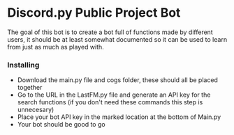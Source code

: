# Discord.py Public Project Bot

The goal of this bot is to create a bot full of functions made by different users, it should be at least somewhat documented so it can be used to learn from just as much as played with.

### Installing

* Download the main.py file and cogs folder, these should all be placed together
* Go to the URL in the LastFM.py file and generate an API key for the search functions (if you don't need these commands this step is unnecesary)
* Place your bot API key in the marked location at the bottom of Main.py
* Your bot should be good to go
